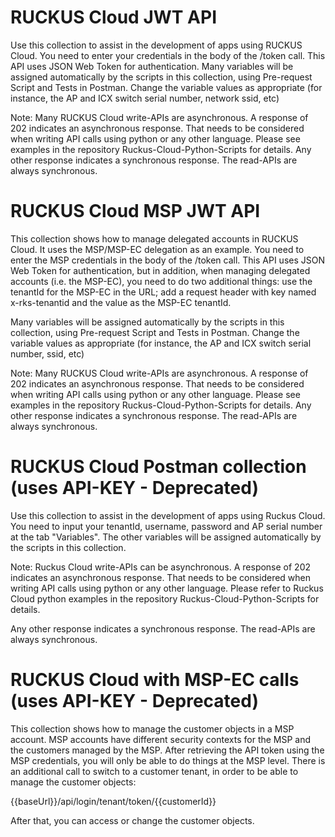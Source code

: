 # RUCKUS Cloud JWT API
Use this collection to assist in the development of apps using RUCKUS Cloud.
You need to enter your credentials in the body of the /token call. This API uses JSON Web Token for authentication.
Many variables will be assigned automatically by the scripts in this collection, using Pre-request Script and Tests in Postman. Change the variable values as appropriate (for instance, the AP and ICX switch serial number, network ssid, etc)

Note: Many RUCKUS Cloud write-APIs are asynchronous. A response of 202 indicates an asynchronous 
response. That needs to be considered when writing API calls using python or any other language. 
Please see examples in the repository Ruckus-Cloud-Python-Scripts for details.
Any other response indicates a synchronous response. The read-APIs are always synchronous.

# RUCKUS Cloud MSP JWT API
This collection shows how to manage delegated accounts in RUCKUS Cloud. It uses the MSP/MSP-EC delegation as an example.
You need to enter the MSP credentials in the body of the /token call. This API uses JSON Web Token for authentication, but in addition, when managing delegated accounts (i.e. the MSP-EC), you need to do two additional things: use the tenantId for the MSP-EC in the URL; add a request header with key named  x-rks-tenantid and the value as the MSP-EC tenantId. 

Many variables will be assigned automatically by the scripts in this collection, using Pre-request Script and Tests in Postman. Change the variable values as appropriate (for instance, the AP and ICX switch serial number, ssid, etc)

Note: Many RUCKUS Cloud write-APIs are asynchronous. A response of 202 indicates an asynchronous 
response. That needs to be considered when writing API calls using python or any other language. 
Please see examples in the repository Ruckus-Cloud-Python-Scripts for details.
Any other response indicates a synchronous response. The read-APIs are always synchronous.


# RUCKUS Cloud Postman collection (uses API-KEY - Deprecated)
Use this collection to assist in the development of apps using Ruckus Cloud. You need to input your
tenantId, username, password and AP serial number at the tab "Variables". The other variables will be 
assigned automatically by the scripts in this collection.

Note: Ruckus Cloud write-APIs can be asynchronous. A response of 202 indicates an asynchronous 
response. That needs to be considered when writing API calls using python or any other language. 
Please refer to Ruckus Cloud python examples in the repository Ruckus-Cloud-Python-Scripts for details.

Any other response indicates a synchronous response. The read-APIs are always synchronous.

# RUCKUS Cloud with MSP-EC calls (uses API-KEY - Deprecated)
This collection shows how to manage the customer objects in a MSP account.
MSP accounts have different security contexts for the MSP and the customers managed by the MSP. After retrieving the API token using the MSP credentials, you will only be able to do things at the MSP level.
There is an additional call to switch to a customer tenant, in order to be able to manage the customer objects:
 
{{baseUrl}}/api/login/tenant/token/{{customerId}}
 
After that, you can access or change the customer objects.


